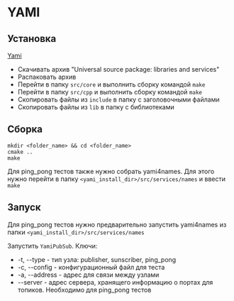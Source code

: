 # YAMI

## Установка

[Yami](http://www.inspirel.com/yami4/)

* Скачивать архив "Universal source package: libraries and services"
* Распаковать архив
* Перейти в папку ```src/core``` и выполнить сборку командой ```make```
* Перейти в папку ```src/cpp``` и выполнить сборку командой ```make```
* Скопировать файлы из ```include``` в папку с заголовочными файлами
* Скопировать файлы из ```lib``` в папку с библиотеками

## Сборка

```
mkdir <folder_name> && cd <folder_name>
cmake ..
make
```

Для ping_pong тестов также нужно собрать yami4names. Для этого нужно
перейти в папку ```<yami_install_dir>/src/services/names``` и ввести ```make```

## Запуск

Для ping_pong тестов нужно предварительно запустить yami4names из папки 
```<yami_install_dir>/src/services/names```

Запустить ```YamiPubSub```. Ключи:
* -t, --type - тип узла: publisher, sunscriber, ping_pong
* -c, --config - конфигурационный файл для теста
* -a, --address - адрес для связи между узлами
* --server - адрес сервера, хранящего информацию о портах для топиков. Необходимо для ping_pong тестов

